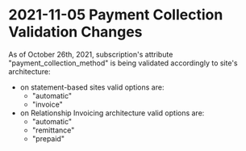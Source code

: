 # 2021-11-05 Payment Collection Validation Changes

As of October 26th, 2021, subscription's attribute "payment_collection_method" is being validated accordingly to site's architecture:

- on statement-based sites valid options are:
  - "automatic"
  - "invoice"
- on Relationship Invoicing architecture valid options are:
  - "automatic"
  - "remittance"
  - "prepaid"
